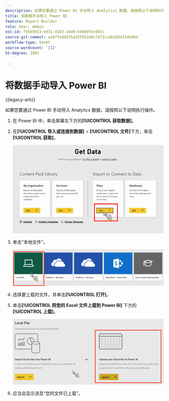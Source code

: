 ```yaml
---
description: 如果您要通过 Power BI 手动导入 Analytics 数据，请按照以下说明执行操作。
title: 将数据手动导入 Power BI
feature: Report Builder
role: User, Admin
exl-id: f5685653-ed31-4183-a6d9-b36bdfecd85c
source-git-commit: ae6ffed05f5a33f032d0c7471ccdb1029154ddbd
workflow-type: tm+mt
source-wordcount: '112'
ht-degree: 100%

---
```


# 将数据手动导入 Power BI

{{legacy-arb}}

如果您要通过 Power BI 手动导入 Analytics 数据，请按照以下说明执行操作。

1. 在 Power BI 中，单击屏幕左下方的&#x200B;**[!UICONTROL 获取数据]**。
1. 在&#x200B;**[!UICONTROL 导入或连接到数据]** > **[!UICONTROL 文件]**&#x200B;下方，单击&#x200B;**[!UICONTROL 获取]**。

   ![单击“导入或连接到数据”下方的“获取”图标。](assets/get-data.png)

1. 单击“本地文件”。

   ![单击“本地文件”图标。](assets/local-file.png)

1. 选择要上载的文件，并单击&#x200B;**[!UICONTROL 打开]**。
1. 单击&#x200B;**[!UICONTROL 将您的 Excel 文件上载到 Power BI]** 下方的&#x200B;**[!UICONTROL 上载]**。

   ![单击“上传”以上传您的 Excel 文件。](assets/upload-excel-file.png)

1. 应当会显示消息“您的文件已上载”。
